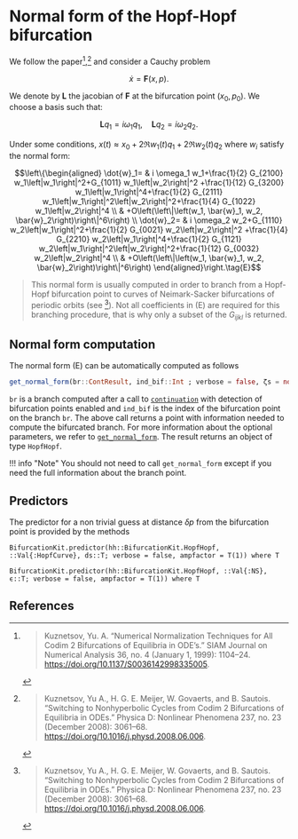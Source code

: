 # Normal form of the Hopf-Hopf bifurcation

We follow the paper[^Kuznetsov],[^Kuznetsov2] and consider a Cauchy problem

$$\dot x=\mathbf F(x,p).$$

We denote by $\mathbf L$ the jacobian of $\mathbf F$ at the bifurcation point $(x_0,p_0)$. We choose a basis such that:

$$\mathbf L q_1=i \omega_{1} q_1, \quad \mathbf L q_2=i \omega_{2} q_2.$$

Under some conditions, $x(t)\approx x_0+2\Re w_1(t)q_1+2\Re w_2(t)q_2$ where $w_i$ satisfy the normal form:

$$\left\{\begin{aligned}
\dot{w}_1= & i \omega_1 w_1+\frac{1}{2} G_{2100} w_1\left|w_1\right|^2+G_{1011} w_1\left|w_2\right|^2 
 +\frac{1}{12} G_{3200} w_1\left|w_1\right|^4+\frac{1}{2} G_{2111} w_1\left|w_1\right|^2\left|w_2\right|^2+\frac{1}{4} G_{1022} w_1\left|w_2\right|^4 \\
& +O\left(\left\|\left(w_1, \bar{w}_1, w_2, \bar{w}_2\right)\right\|^6\right) \\
\dot{w}_2= & i \omega_2 w_2+G_{1110} w_2\left|w_1\right|^2+\frac{1}{2} G_{0021} w_2\left|w_2\right|^2 +\frac{1}{4} G_{2210} w_2\left|w_1\right|^4+\frac{1}{2} G_{1121} w_2\left|w_1\right|^2\left|w_2\right|^2+\frac{1}{12} G_{0032} w_2\left|w_2\right|^4 \\
& +O\left(\left\|\left(w_1, \bar{w}_1, w_2, \bar{w}_2\right)\right\|^6\right)
\end{aligned}\right.\tag{E}$$

> This normal form is usually computed in order to branch from a Hopf-Hopf bifurcation point to curves of Neimark-Sacker bifurcations of periodic orbits (see [^Kuznetsov2]). Not all coefficients in (E) are required for this branching procedure, that is why only a subset of the $G_{ijkl}$ is returned.

## Normal form computation

The normal form (E) can be automatically computed as follows

```julia
get_normal_form(br::ContResult, ind_bif::Int ; verbose = false, ζs = nothing, lens = getlens(br))
```

`br` is a branch computed after a call to [`continuation`](@ref) with detection of bifurcation points enabled and `ind_bif` is the index of the bifurcation point on the branch `br`. The above call returns a point with information needed to compute the bifurcated branch. For more information about the optional parameters, we refer to [`get_normal_form`](@ref). The result returns an object of type `HopfHopf`.

!!! info "Note"
    You should not need to call `get_normal_form` except if you need the full information about the branch point.

## Predictors

The predictor for a non trivial guess at distance $\delta p$ from the bifurcation point is provided by the methods

```@docs
BifurcationKit.predictor(hh::BifurcationKit.HopfHopf, ::Val{:HopfCurve}, ds::T; verbose = false, ampfactor = T(1)) where T
```

```@docs
BifurcationKit.predictor(hh::BifurcationKit.HopfHopf, ::Val{:NS}, ϵ::T; verbose = false, ampfactor = T(1)) where T
```

## References


[^Kuznetsov]:> Kuznetsov, Yu. A. “Numerical Normalization Techniques for All Codim 2 Bifurcations of Equilibria in ODE’s.” SIAM Journal on Numerical Analysis 36, no. 4 (January 1, 1999): 1104–24. https://doi.org/10.1137/S0036142998335005.

[^Kuznetsov2]:> Kuznetsov, Yu A., H. G. E. Meijer, W. Govaerts, and B. Sautois. “Switching to Nonhyperbolic Cycles from Codim 2 Bifurcations of Equilibria in ODEs.” Physica D: Nonlinear Phenomena 237, no. 23 (December 2008): 3061–68. https://doi.org/10.1016/j.physd.2008.06.006.


